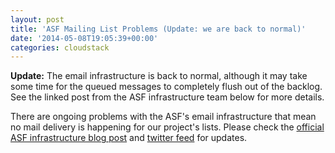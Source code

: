 ```yaml
---
layout: post
title: 'ASF Mailing List Problems (Update: we are back to normal)'
date: '2014-05-08T19:05:39+00:00'
categories: cloudstack
---
```

<p><strong>Update:</strong> The email infrastructure is back to normal, although it may take some time for the queued messages to completely flush out of the backlog. See the linked post from the ASF infrastructure team below for more details.</p>
<p>There are ongoing problems with the ASF's email infrastructure that mean no mail delivery is happening for our project's lists.  Please check the <a href="https://blogs.apache.org/infra/entry/mail_outage">official ASF infrastructure blog post</a> and <a href="https://twitter.com/infrabot">twitter feed</a> for updates.</p>
